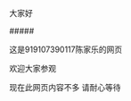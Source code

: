 <!DOCTYPE html>
<html lang="en">
<head>
<meta http-equiv="Content-Type" content="text/html; charset=utf-8" />
<title>示例</title>
</head>
<body>
<p>大家好 </p>
<p>##### </p>
<p>这是919107390117陈家乐的网页</p>
<p>欢迎大家参观</p>
<p>现在此网页内容不多 请耐心等待</p>
</body>
</html>
